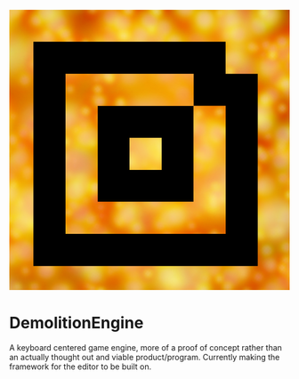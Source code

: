 ![Logo of Demolition Engine](https://github.com/Webscum/DemolitionEngine/blob/main/Resources/AppIcon.png)
# DemolitionEngine
 A keyboard centered game engine, more of a proof of concept rather than an actually thought out and viable product/program.
 Currently making the framework for the editor to be built on.

